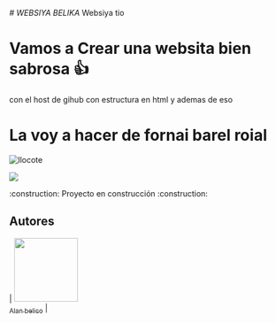 <em> # WEBSIYA BELIKA </em>
Websiya tio 


# Vamos a Crear una websita bien sabrosa 👍

  con el host de gihub 
  con estructura en html
  y ademas de eso

# La voy a hacer de fornai barel roial
![llocote](https://github.com/user-attachments/assets/fdfeb9a1-898a-4d5e-a173-7e735d423adf)
<p align="left">
<img src="https://img.shields.io/badge/STATUS-EN%20DESAROLLO-green">
</p>
:construction: Proyecto en construcción :construction:

## Autores
| [<img src="[https://avatars.githubusercontent.com/u/37356058?v=4](https://encrypted-tbn0.gstatic.com/images?q=tbn:ANd9GcStNHGBdRzTjIvG6GEDCPubd3pj4oihi2gBCA&s)" width=115><br><sub>Alan belico</sub>](https://github.com/Aklllan) | 
